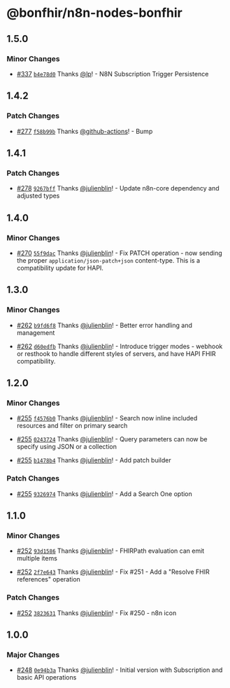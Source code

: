 # @bonfhir/n8n-nodes-bonfhir

## 1.5.0

### Minor Changes

- [#337](https://github.com/bonfhir/bonfhir/pull/337) [`b4e78d0`](https://github.com/bonfhir/bonfhir/commit/b4e78d0209a3b5f3e32dc90553daa1e0e02a0d36) Thanks [@lp](https://github.com/lp)! - N8N Subscription Trigger Persistence

## 1.4.2

### Patch Changes

- [#277](https://github.com/bonfhir/bonfhir/pull/277) [`f58b99b`](https://github.com/bonfhir/bonfhir/commit/f58b99b87ce8d155409abc0ef5514e4a779cd435) Thanks [@github-actions](https://github.com/apps/github-actions)! - Bump

## 1.4.1

### Patch Changes

- [#278](https://github.com/bonfhir/bonfhir/pull/278) [`9267bff`](https://github.com/bonfhir/bonfhir/commit/9267bffc6281213882d27acb0e94c0ea61d67386) Thanks [@julienblin](https://github.com/julienblin)! - Update n8n-core dependency and adjusted types

## 1.4.0

### Minor Changes

- [#270](https://github.com/bonfhir/bonfhir/pull/270) [`55f9dac`](https://github.com/bonfhir/bonfhir/commit/55f9daccc8fa7753d1263233bae357a2d04d6bd5) Thanks [@julienblin](https://github.com/julienblin)! - Fix PATCH operation - now sending the proper `application/json-patch+json` content-type. This is a compatibility update for HAPI.

## 1.3.0

### Minor Changes

- [#262](https://github.com/bonfhir/bonfhir/pull/262) [`b9fd6f8`](https://github.com/bonfhir/bonfhir/commit/b9fd6f89220430c50e0d87b0a0046b9fed0cb2c5) Thanks [@julienblin](https://github.com/julienblin)! - Better error handling and management

- [#262](https://github.com/bonfhir/bonfhir/pull/262) [`d60edfb`](https://github.com/bonfhir/bonfhir/commit/d60edfb04de5fc3a7379fe0d3da25c1e31792007) Thanks [@julienblin](https://github.com/julienblin)! - Introduce trigger modes - webhook or resthook to handle different styles of servers, and have HAPI FHIR compatibility.

## 1.2.0

### Minor Changes

- [#255](https://github.com/bonfhir/bonfhir/pull/255) [`f4576b0`](https://github.com/bonfhir/bonfhir/commit/f4576b0866ace38289fe4c41ecaee20c69d8ad75) Thanks [@julienblin](https://github.com/julienblin)! - Search now inline included resources and filter on primary search

- [#255](https://github.com/bonfhir/bonfhir/pull/255) [`0243724`](https://github.com/bonfhir/bonfhir/commit/024372484ea61de7bc3616d615ffd97121b97291) Thanks [@julienblin](https://github.com/julienblin)! - Query parameters can now be specify using JSON or a collection

- [#255](https://github.com/bonfhir/bonfhir/pull/255) [`b1478b4`](https://github.com/bonfhir/bonfhir/commit/b1478b4d0face362fe5bdf127b0c6ed7a0c993ef) Thanks [@julienblin](https://github.com/julienblin)! - Add patch builder

### Patch Changes

- [#255](https://github.com/bonfhir/bonfhir/pull/255) [`9326974`](https://github.com/bonfhir/bonfhir/commit/9326974d90df075e63048116dbad1b8062dbf6ea) Thanks [@julienblin](https://github.com/julienblin)! - Add a Search One option

## 1.1.0

### Minor Changes

- [#252](https://github.com/bonfhir/bonfhir/pull/252) [`93d1586`](https://github.com/bonfhir/bonfhir/commit/93d158658632b49fc56f8367d2e2f8a348db991b) Thanks [@julienblin](https://github.com/julienblin)! - FHIRPath evaluation can emit multiple items

- [#252](https://github.com/bonfhir/bonfhir/pull/252) [`2f7e643`](https://github.com/bonfhir/bonfhir/commit/2f7e643cd7b80d1469e084a9f712a848d4b83b01) Thanks [@julienblin](https://github.com/julienblin)! - Fix #251 - Add a "Resolve FHIR references" operation

### Patch Changes

- [#252](https://github.com/bonfhir/bonfhir/pull/252) [`3823631`](https://github.com/bonfhir/bonfhir/commit/38236316dbda69dbcf87acacf6551fd39af10128) Thanks [@julienblin](https://github.com/julienblin)! - Fix #250 - n8n icon

## 1.0.0

### Major Changes

- [#248](https://github.com/bonfhir/bonfhir/pull/248) [`0e94b3a`](https://github.com/bonfhir/bonfhir/commit/0e94b3a57874e545867227b3584e95d4afe6c6a1) Thanks [@julienblin](https://github.com/julienblin)! - Initial version with Subscription and basic API operations
